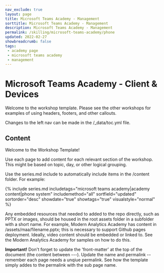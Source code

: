 ```yaml
---
nav_exclude: true
layout: page
title: Microsoft Teams Academy - Management
sorttitle: Microsoft Teams Academy - Management
description: Microsoft Teams Academy - Management
permalink: /skilling/microsoft-teams-academy/phone
updated: 2022-02-27
showbreadcrumb: false
tags: 
 - academy page
 - microsoft teams academy
 - management
---
```


# Microsoft Teams Academy - Client & Devices

Welcome to the workshop template. Please see the other workshops for examples of using headers, footers, and other callouts.

Changes to the left nav can be made in the /_data/toc.yml file.

##  Content

Welcome to the Workshop Template!

Use each page to add content for each relevant section of the workshop. This might be based on topic, day, or other logical grouping.

Use the series.md include to automatically include items in the /content folder. For example:

{% include series.md 
    includetags="microsoft teams academy|academy content|phone system" 
    includemethod="all" 
    sortfield="updated" sortorder="desc" showdate="true" showtags="true"
    visualstyle="normal"
%}

Any embedded resources that needed to added to the repo directly, such as PPTX or images, should be housed in the root assets folder in a subfolder with a short name. For example, Modern Analytics Academy has content in /assets/maa/filename.pptx; this is necessary to support Github pages deployment. Ideally, video content should be embedded or linked to. See the Modern Analytics Academy for samples on how to do this.

__Important!__ Don't forget to update the 'front-matter' at the top of the document (the content between ---). Update the name and permalink -- remember each page needs a unqiue permalink. See how the template simply addes to the permalink with the sub page name.

